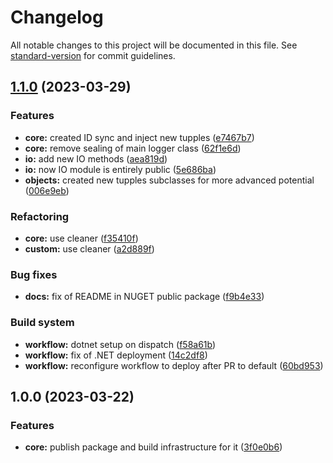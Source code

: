 # Changelog

All notable changes to this project will be documented in this file. See [standard-version](https://github.com/conventional-changelog/standard-version) for commit guidelines.

## [1.1.0](https://github.com/mokkapps/changelog-generator-demo/compare/v1.0.0...v1.1.0) (2023-03-29)


### Features

* **core:** created ID sync and inject new tupples ([e7467b7](https://github.com/mokkapps/changelog-generator-demo/commits/e7467b7bf8d50f3d12cf16c33ba6a87d0e072ed2))
* **core:** remove sealing of main logger class ([62f1e6d](https://github.com/mokkapps/changelog-generator-demo/commits/62f1e6d32dcc0d02a877ef02b422d4bfb2f92f12))
* **io:** add new IO methods ([aea819d](https://github.com/mokkapps/changelog-generator-demo/commits/aea819d65f72564c8c749a1a80a72901996b90c1))
* **io:** now IO module is entirely public ([5e686ba](https://github.com/mokkapps/changelog-generator-demo/commits/5e686bac87d7f2463cf5a0884f0cf3098eef5e03))
* **objects:** created new tupples subclasses for more advanced potential ([006e9eb](https://github.com/mokkapps/changelog-generator-demo/commits/006e9eb228a11f09f448de12a515ad4d1bec47cf))


### Refactoring

* **core:** use cleaner ([f35410f](https://github.com/mokkapps/changelog-generator-demo/commits/f35410f4f104a09a6fdffa8a5f3124473c111f6e))
* **custom:** use cleaner ([a2d889f](https://github.com/mokkapps/changelog-generator-demo/commits/a2d889f1906b6508c6fb2b5480bf0e63a533c28e))


### Bug fixes

* **docs:** fix of README in NUGET public package ([f9b4e33](https://github.com/mokkapps/changelog-generator-demo/commits/f9b4e33d3b6dc08b40b7c39fb3236f1a52946bca))


### Build system

* **workflow:** dotnet setup on dispatch ([f58a61b](https://github.com/mokkapps/changelog-generator-demo/commits/f58a61bd015e5fd384e920b44bb6092db7acafde))
* **workflow:** fix of .NET deployment ([14c2df8](https://github.com/mokkapps/changelog-generator-demo/commits/14c2df814b460009acdbcdbce9c09ae1aaf5002d))
* **workflow:** reconfigure workflow to deploy after PR to default ([60bd953](https://github.com/mokkapps/changelog-generator-demo/commits/60bd95307af58ac2cb8882739c9f84c884a1e228))

## 1.0.0 (2023-03-22)


### Features

* **core:** publish package and build infrastructure for it ([3f0e0b6](https://github.com/mokkapps/changelog-generator-demo/commits/3f0e0b6a1dbb1cab7ec92d386cf60bc877b22a8b))
